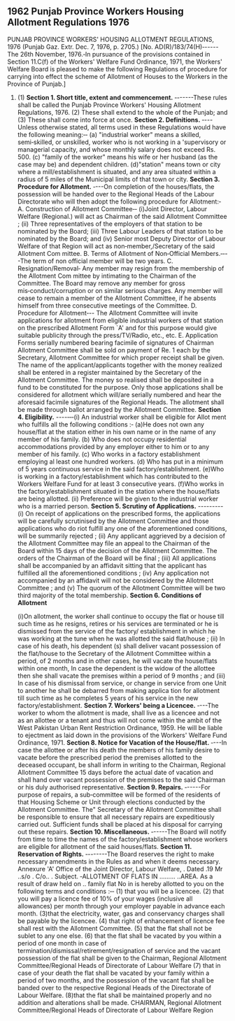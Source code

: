 ## 1962 Punjab Province Workers Housing Allotment Regulations 1976
 
PUNJAB PROVINCE WORKERS' HOUSING ALLOTMENT REGULATIONS, 1976
(Punjab Gaz. Extr. Dec. 7, 1976, p. 2705.)
[No. AD(R)/183/74(H)‑-----The 26th November, 1976.‑In pursuance of the provisions contained in Section 11.C(f) of the Workers' Welfare Fund Ordinance, 1971, the Workers' Welfare Board is pleased to make the following Regulations of procedure for carrying into effect the scheme of Allotment of Houses to the Workers in the Province of Punjab.]

1. (1) **Section 1. Short title, extent and commencement.**
‑------These rules shall be called the Punjab Province Workers' Housing Allotment Regulations, 1976.
   (2) These shall extend to the whole of the Punjab; and
   (3) These shall come into force at once.
**Section 2. Definitions.**
‑---Unless otherwise stated, all terms used in these Regulations would have the following meaning:‑‑
   (a) "industrial worker" means a skilled, semi‑skilled, or unskilled, worker who is not working in a 'supervisory or managerial capacity, and whose monthly salary does not exceed Rs. 500.
   (c) "family of the worker" means his wife or her husband (as the case may be) and dependent children.
   (d)"station" means town or city where a mill/establishment is situated, and any area situated within a radius of 5 miles of the Municipal limits of that town or city.
**Section 3. Procedure for Allotment.**
‑---On completion of the houses/flats, the possession will be handed over to the Regional Heads of the Labour Directorate who will then adopt the following procedure for Allotment:‑
   A. Construction of Allotment Committee‑‑
   (i)Joint Director, Labour Welfare (Regional.) will act as Chairman of the said Allotment Committee ;
   (ii) Three representatives of the employers of that station to be nominated by the Board;
   (iii) Three Labour Leaders of that station to be nominated by the Board; and
   (iv) Senior most Deputy Director of Labour Welfare of that Region will act as non‑member,/Secretary of the said Allotment Com mittee.
   B. Terms of Allotment of Non‑Official Members.‑‑--The term of non official member will be two years.
   C. Resignation/Removal‑
   Any member may resign from the membership of the Allotment Com mittee by intimating to the Chairman of the Committee. The Board may remove any member for gross mis‑conduct/corruption or on similar serious charges. Any member will cease to remain a member of the Allotment Committee, if he absents himself from three consecutive meetings of the Committee.
   D. Procedure for Allotment‑--
   The Allotment Committee will invite applications for allotment from eligible industrial workers of that station on the prescribed Allotment Form `A' and for this purpose would give suitable publicity through the press/TV/Radio, etc., etc.
   E. Application Forms serially numbered bearing facimile of signatures of Chairman Allotment Committee shall be sold on payment of Re. 1 each by the Secretary, Allotment Committee for which proper receipt shall be given. The name of the applicant/applicants together with the money realized shall be entered in a register maintained by the Secretary of the Allotment Committee. The money so realised shall be deposited in a fund to be constituted for the purpose. Only those applications shall be considered for allotment which will/are serially numbered and hear the aforesaid facimile signatures of the Regional Heads. The allotment shall be made through ballot arranged by the Allotment Committee.
**Section 4. Eligibility.**
----‑‑‑(i) An industrial worker shall be eligible for Allot ment who fulfills all the following conditions :‑
   (a)He does not own any house/flat at the station either in his own name or in the name of any member of his family.
   (b) Who does not occupy residential accommodations provided by any employer either to him or to any member of his family.
   (c) Who works in a factory establishment employing al least one hundred workers.
   (d) Who has put in a minimum of 5 years continuous service in the said factory/establishment.
   (e)Who is working in a factory/establishment which has contributed to the Workers Welfare Fund for at least 3 consecutive years.
   (f)Who works in the factory/establishment situated in the station where the house/fiats are being allotted.
   (ii) Preference will be given to the industrial worker who is a married person.
**Section 5. Scrutiny of Applications.**
---------(i) On receipt of applications on the prescribed forms, the applications will be carefully scrutinised by the Allotment Committee and those applications who do riot fulfill any one of the aforementioned conditions, will be summarily rejected ;
   (ii) Any applicant aggrieved by a decision of the Allotment Committee may file an appeal to the Chairman of the Board within 15 days of the decision of the Allotment Committee. The orders of the Chairman of the Board will be final ;
   (iii) All applications shall be accompanied by an affidavit sitting that the applicant has fulfilled all the aforementioned conditions ;
   (iv) Any application not accompanied by an affidavit will not be considered by the Allotment Committee ; and
   (v) The quorum of the Allotment Committee will be two third majority of the total membership.
**Section 6. Conditions of Allotment**

   (i)On allotment, the worker shall continue to occupy the flat or house till such time as he resigns, retires or his services are terminated or he is dismissed from the service of the factory/ establishment in which he was working at the tune when he was allotted the said flat/house ;
   (ii) In case of his death, his dependent (s) shall deliver vacant possession of the flat/house to the Secretary of the Allotment Committee within a period, of 2 months and in other cases, he will vacate the house/flats within one month, In case the dependent is the widow of the allottee then she shall vacate the premises within a period of 9 months ; and
   (iii) In case of his dismissal from service, or change in service from one Unit to another he shall be debarred from making applica tion for allotment till such time as he completes 5 years of his service in the new factory/establishment.
**Section 7. Workers' being a Licencee.**
‑---The worker to whom the allotment is made, shall live as a licencee and not as an allottee or a tenant and thus will not come within the ambit of the West Pakistan Urban Rent Restriction Ordinance, 1959. He will be liable to ejectment as laid down in the provisions of the Workers' Welfare Fund Ordinance, 1971.
**Section 8. Notice for Vacation of the House/flat.**
‑---In case the allottee or after his death the members of his family desire to vacate before the prescribed period the premises allotted to the deceased occupant, be shall inform in writing to the Chairman, Regional Allotment Committee 15 days before the actual date of vacation and shall hand over vacant possession of the premises to the said Chairman or his duly authorised representative.
**Section 9. Repairs.**
‑-----For purpose of repairs, a sub‑committee will be formed of the residents of that Housing Scheme or Unit through elections conducted by the Allotment Committee. The" Secretary of the Allotment Committee shall be responsible to ensure that all necessary repairs are expeditiously carried out. Sufficient funds shall be placed at his disposal for carrying out these repairs.
**Section 10. Miscellaneous.**
‑-----The Board will notify from time to time the names of the factory/establishment whose workers are eligible for allotment of the said houses/flats.
**Section 11. Reservation of Rights.**
‑-------The Board reserves the right to make necessary amendments in the Rules as and when it deems necessary.
    Annexure 'A'
    Office of the Joint Director, Labour Welfare, .
    Dated .19
    Mr ..s/o .
    C/o.. .
    Subject. ‑ALLOTMENT OF FLATS IN ......... ..AREA.
    As a result of draw held on .. family flat No in is hereby allotted to you on the following terms and conditions :‑‑
    (1) that you will be a licencee.
    (2) that you will pay a licence fee of 10% of your wages (inclusive all allowances) per month through your employer payable in advance each month.
    (3)that the electricity, water, gas and conservancy charges shall be payable by the licencee.
    (4) that right of enhancement of licence fee shall rest with the Allotment Committee.
    (5) that the flat shall not be sublet to any one else.
    (6) that the flat shall be vacated by you within a period of one month in case of termination/dismissal/retirement/resignation of service and the vacant possession of the flat shall be given to the Chairman, Regional Allotment Committee/Regional Heads of Directorate of Labour Welfare
    (7) that in case of your death the flat shall be vacated by your family within a period of two months, and the possession of the vacant flat shall be banded over to the respective Regional Heads of the Directorate of Labour Welfare.
    (8)that the flat shall be maintained properly and no addition and alterations shall be made.
    CHAIRMAN,
    Regional Allotment Committee/Regional
    Heads of Directorate of Labour Welfare
    Region

